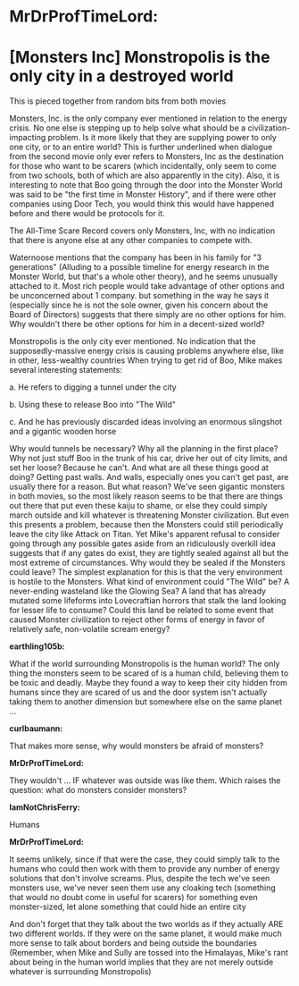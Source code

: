 # MrDrProfTimeLord:
# [Monsters Inc] Monstropolis is the only city in a destroyed world 

This is pieced together from random bits from both movies 

Monsters, Inc. is the only company ever mentioned in relation to the energy crisis. No one else is stepping up to help solve what should be a civilization-impacting problem. Is it more likely that they are supplying power to only one city, or to an entire world? This is further underlined when dialogue from the second movie only ever refers to Monsters, Inc as the destination for those who want to be scarers (which incidentally, only seem to come from two schools, both of which are also apparently in the city). Also, it is interesting to note that Boo going through the door into the Monster World was said to be "the first time in Monster History", and if there were other companies using Door Tech, you would think this would have happened before and there would be protocols for it. 

The All-Time Scare Record covers only Monsters, Inc, with no indication that there is anyone else at any other companies to compete with.

Waternoose mentions that the company has been in his family for "3 generations" (Alluding to a possible timeline for energy research in the Monster World, but that's a whole other theory), and he seems unusually attached to it. Most rich people would take advantage of other options and be unconcerned about 1 company. but something in the way he says it (especially since he is not the sole owner, given his concern about the Board of Directors) suggests that there simply are no other options for him. Why wouldn't there be other options for him in a decent-sized world? 

Monstropolis is the only city ever mentioned. No indication that the supposedly-massive energy crisis is causing problems anywhere else, like in other, less-wealthy countries When trying to get rid of Boo, Mike makes several interesting statements: 

a. He refers to digging a tunnel under the city 

b. Using these to release Boo into "The Wild" 

c. And he has previously discarded ideas involving an enormous slingshot and a gigantic wooden horse 

Why would tunnels be necessary? Why all the planning in the first place? Why not just stuff Boo in the trunk of his car, drive her out of city limits, and set her loose? Because he can't. And what are all these things good at doing? Getting past walls. And walls, especially ones you can't get past, are usually there for a reason. But what reason? We've seen gigantic monsters in both movies, so the most likely reason seems to be that there are things out there that put even these kaiju to shame, or else they could simply march outside and kill whatever is threatening Monster civilization. But even this presents a problem, because then the Monsters could still periodically leave the city like Attack on Titan. Yet Mike's apparent refusal to consider going through any possible gates aside from an ridiculously overkill idea suggests that if any gates do exist, they are tightly sealed against all but the most extreme of circumstances. Why would they be sealed if the Monsters could leave? The simplest explanation for this is that the very environment is hostile to the Monsters. What kind of environment could "The Wild" be? A never-ending wasteland like the Glowing Sea? A land that has already mutated some lifeforms into Lovecraftian horrors that stalk the land looking for lesser life to consume? Could this land be related to some event that caused Monster civilization to reject other forms of energy in favor of relatively safe, non-volatile scream energy? 

<b>earthling105b:</b>

What if the world surrounding Monstropolis is the human world? The only thing the monsters seem to be scared of is a human child, believing them to be toxic and deadly. Maybe they found a way to keep their city hidden from humans since they are scared of us and the door system isn't actually taking them to another dimension but somewhere else on the same planet ... 

<b>curlbaumann:</b>

That makes more sense, why would monsters be afraid of monsters? 

<b>MrDrProfTimeLord:</b>

They wouldn't ... IF whatever was outside was like them. Which raises the question: what do monsters consider monsters? 

<b>IamNotChrisFerry:</b>

Humans

<b>MrDrProfTimeLord:</b>

It seems unlikely, since if that were the case, they could simply talk to the humans who could then work with them to provide any number of energy solutions that don't involve screams. Plus, despite the tech we've seen monsters use, we've never seen them use any cloaking tech (something that would no doubt come in useful for scarers) for something even monster-sized, let alone something that could hide an entire city 

And don't forget that they talk about the two worlds as if they actually ARE two different worlds. If they were on the same planet, it would make much more sense to talk about borders and being outside the boundaries (Remember, when Mike and Sully are tossed into the Himalayas, Mike's rant about being in the human world implies that they are not merely outside whatever is surrounding Monstropolis)
